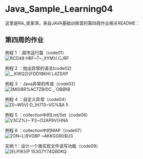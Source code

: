 # Java_Sample_Learning04
这里是Rik_吴家淇，来自JAVA基础训练营的第四周作业相关README：
## 第四周的作业
例程 1 ：超市运行篇（code01）<br>
![RCD48 HRF~T~_XYM}{ CJRF](https://user-images.githubusercontent.com/106880818/176259569-bafd9c0a-aa04-4f51-ad3d-4ff296ae3f0c.png)

例程 2 ：抛出异常的语法(code02)<br>
![__KWQ2){FDD18KHI L4ZSXP](https://user-images.githubusercontent.com/106880818/176259793-dbc6d0d6-2533-4e68-b9b3-aef9cf4ec60a.png)

例程 3 ：Java异常的传递（code03）<br>
![3M0)8R%AC7ZB(0C _`OB@IB](https://user-images.githubusercontent.com/106880818/176259823-068a7e68-722d-4733-a763-889b1872cffd.png)

例程 4 ：自定义异常（code04）<br>
![D)~W5V) D_(H713~VG%$A 5](https://user-images.githubusercontent.com/106880818/176259907-b27b86be-4433-441a-b867-232096aafa54.png)

例程 5 ：collection中的List/Set（code06）<br>
![V3CZ%}~`P2~$O2AP6$V{HNA](https://user-images.githubusercontent.com/106880818/176260042-98fcab07-fa6c-4674-81d4-d34e6becb83e.png)

例程 6 ：collection中的MAP（code07）<br>
![2ON~L)9VDBP ~AKKGGR0$U3](https://user-images.githubusercontent.com/106880818/176260172-dd3bb720-11d6-4b80-9606-c89c87efea72.png)

实例 1：设计一个类实现文件读写功能（code09）<br>
![)ELP)K({P 1S3G7Y74Q8DKQ](https://user-images.githubusercontent.com/106880818/176260330-1d6c8703-d451-44f5-8e52-dc08af568345.png)
